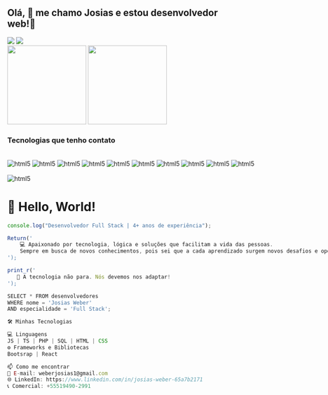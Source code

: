 ## Olá, 👋 me chamo Josias e estou desenvolvedor web!🤝

<div style="display: inline-block;">
<a href="https://www.linkedin.com/in/josias-weber-65a7b2171/" target="_blank"><img src="https://img.shields.io/badge/LinkedIn-0077B5?style=for-the-badge&logo=linkedin&logoColor=white" target="_blank"></a>
<a href="https://www.instagram.com/weberjosias1/" target="_blank"><img src="https://img.shields.io/badge/Instagram-E4405F?style=for-the-badge&logo=instagram&logoColor=white" target="_blank"></a>
</div>

</br>

<div>
<img height="180em" src="https://github-readme-stats.vercel.app/api?username=JWeberDEV&show_icons=true&theme=dracula"/>
<img height="180em" src="https://github-readme-stats.vercel.app/api/top-langs/?username=JWeberDEV&layout=compact&langs_count=16&theme=dracula"/>
</div>


### Tecnologias que tenho contato

<div style="display: inline-block;"><br/>
    <img align="center" alt="html5" src="https://img.shields.io/badge/HTML5-E34F26?style=for-the-badge&logo=html5&logoColor=white"/>
    <img align="center" alt="html5" src="https://img.shields.io/badge/CSS3-1572B6?style=for-the-badge&logo=css3&logoColor=white"/>
    <img align="center" alt="html5" src="https://img.shields.io/badge/Bootstrap-563D7C?style=for-the-badge&logo=bootstrap&logoColor=white"/>
    <img align="center" alt="html5" src="https://img.shields.io/badge/JavaScript-F7DF1E?style=for-the-badge&logo=javascript&logoColor=black"/>
    <img align="center" alt="html5" src="https://img.shields.io/badge/TypeScript-3178C6?logo=TypeScript&logoColor=FFF&style=flat-square"/>
    <img align="center" alt="html5" src="https://img.shields.io/badge/-ReactJs-61DAFB?logo=react&logoColor=white&style=for-the-badge"/>
    <img align="center" alt="html5" src="https://img.shields.io/badge/PHP-777BB4?style=for-the-badge&logo=php&logoColor=white"/>
    <img align="center" alt="html5" src="https://img.shields.io/badge/Laravel-FF2D20?style=for-the-badge&logo=laravel&logoColor=white"/>
    <img align="center" alt="html5" src="https://img.shields.io/badge/MySQL-00000F?style=for-the-badge&logo=mysql&logoColor=white"/>
    <img align="center" alt="html5" src="https://img.shields.io/badge/Adobe%20XD-470137?style=for-the-badge&logo=Adobe%20XD&logoColor=#FF61F6"/> 
<div/>

<div style="display: inline-block"><br/>
    <img align="center" alt="html5" src="https://img.shields.io/badge/Adobe%20Illustrator-FF9A00?style=for-the-badge&logo=adobe%20illustrator&logoColor=white"/>
<div/>

 ##

### 
# 👋 Hello, World!

```js
console.log("Desenvolvedor Full Stack | 4+ anos de experiência");

Return('
    💻 Apaixonado por tecnologia, lógica e soluções que facilitam a vida das pessoas.
    Sempre em busca de novos conhecimentos, pois sei que a cada aprendizado surgem novos desafios e oportunidades.
');

print_r('
   📢 A tecnologia não para. Nós devemos nos adaptar!
');

SELECT * FROM desenvolvedores
WHERE nome = 'Josias Weber'
AND especialidade = 'Full Stack';

🛠️ Minhas Tecnologias

💻 Linguagens
JS | TS | PHP | SQL | HTML | CSS
⚙ Frameworks e Bibliotecas
Bootsrap | React

📫 Como me encontrar
📧 E-mail: weberjosias1@gmail.com
🌐 LinkedIn: https://www.linkedin.com/in/josias-weber-65a7b2171
📞 Comercial: +55519490-2991
